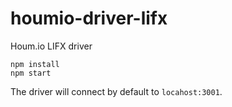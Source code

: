 # houmio-driver-lifx
Houm.io LIFX driver

    npm install
    npm start

The driver will connect by default to `locahost:3001`.
